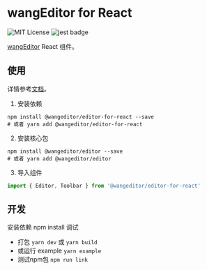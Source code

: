 # wangEditor for React

<!-- Badge -->
![MIT License](https://img.shields.io/badge/License-MIT-blue)
![jest badge](https://img.shields.io/badge/unit%20test-jest-yellowgreen)

[wangEditor](https://www.wangeditor.com/v5/) React 组件。

## 使用

详情参考[文档](https://www.wangeditor.com/v5/guide/for-frame.html#react)。

1. 安装依赖

```shell
npm install @wangeditor/editor-for-react --save
# 或者 yarn add @wangeditor/editor-for-react
```

2. 安装核心包

```shell
npm install @wangeditor/editor --save
# 或者 yarn add @wangeditor/editor
```

3. 导入组件

```ts
import { Editor, Toolbar } from '@wangeditor/editor-for-react'
```
## 开发
安装依赖
npm install
调试
- 打包 `yarn dev` 或 `yarn build`
- 或运行 example `yarn example`
- 测试npm包
  `npm run link`

